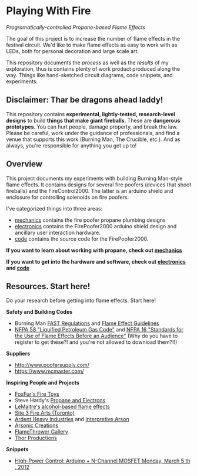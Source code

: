# Playing With Fire

*Programatically-controlled Propane-based Flame Effects*

The goal of this project is to increase the number of flame effects in the festival circuit. We'd like to make flame effects as easy to work with as LEDs, both for personal decoration and large scale art.

This repository documents the *process* as well as the *results* of my exploration, thus is contains plenty of work product produced along the way. Things like hand-sketched circuit diagrams, code snippets, and experiments.

## Disclaimer: Thar be dragons ahead laddy!

This repository contains **experimental, lightly-tested, research-level designs** to build **things that make giant fireballs**. These are **dangerous prototypes**. You can hurt people, damage property, and break the law. Please be careful, work under the guidance of professionals, and find a venue that supports this work (Burning Man, The Crucible, etc.). And as always, you're responsible for anything you get up to!

## Overview

This project documents my experiments with building Burning Man-style flame effects. It contains designs for several fire poofers (devices that shoot fireballs) and the FireControl2000. The latter is an arduino shield and enclosure for controlling solenoids on fire poofers.

 I've categorized things into three areas:

- [mechanics](/mechanics/README.md) contains the fire poofer propane plumbing designs
- [electronics](/electronics/README.md) contains the FirePoofer2000 arduino shield design and ancillary user interaction hardware.
- [code](/code/README.md) contains the source code for the FirePoofer2000.

**If you want to learn about working with propane, check out [mechanics](/mechanics/README.md)**

**If you want to get into the hardware and software, check out [electronics](/electronics/README.md) and [code](/code/README.md)**


## Resources. Start here! 

Do your research before getting into flame effects. Start here!

**Safety and Building Codes**
- Burning Man [FAST Regulations](https://burningman.org/event/art-performance/fire-art-guidelines/approval-process-for-fire-art/) and [Flame Effect Guidelines](https://burningman.org/event/art-performance/fire-art-guidelines/flame-effects/)
- [NFPA 58 "Liquified Petroleum Gas Code"](http://www.nfpa.org/codes-and-standards/all-codes-and-standards/list-of-codes-and-standards/detail?code=58) and [NFPA 16 "Standards for the Use of Flame Effects Before an Audience"](http://www.nfpa.org/codes-and-standards/all-codes-and-standards/list-of-codes-and-standards/detail?code=160) (Why do you have to register to get these?! and you're not allowed to download them?!!)

**Suppliers**
- http://www.poofersupply.com/
- https://www.mcmaster.com/


**Inspiring People and Projects**
- [FoxFur's Fire Toys](https://foxfuramused.com/2011/10/12/fire-toys/)
- Steve Hardy's [Propane and Electrons](https://propaneandelectrons.com/)
- [LeMaitre's alcohol-based flame effects](http://www.lemaitreusa.com/p/Wave-Flame/--GRUD1G6cTo)
- [Site 3 Fire Arts (Toronto)](http://site3firearts.ca/)
- [Ardent Heavy Industries](http://www.ardentheavyindustries.com/) and [Interpretive Arson](http://www.interpretivearson.com/)
- [Arsonic Creations](http://www.arsoniccreations.com/)
- [FlameThrower Gallery](http://www.matisse.net/flamethrower/)
- [Thor Productions](http://thorproductions.com/thor/photos.html)

**Snippets**
- [High-Power Control: Arduino + N-Channel MOSFET
Monday, March 5	th , 2012](http://bildr.org/2012/03/rfp30n06le-arduino/)


